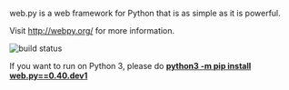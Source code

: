 web.py is a web framework for Python that is as simple as it is powerful.

Visit http://webpy.org/ for more information.

![build status](https://secure.travis-ci.org/webpy/webpy.png?branch=master)

If you want to run on Python 3, please do [__python3 -m pip install web.py==0.40.dev1__](https://pypi.org/project/web.py/#history)
